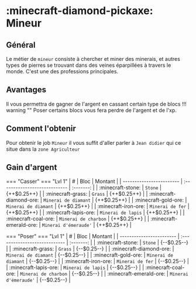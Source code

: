 # :minecraft-diamond-pickaxe: Mineur


## Général
Le métier de `mineur` consiste à chercher et miner des minerais, et autres types de pierres se trouvant dans des veines éparpillées à travers le monde. C'est une des professions principales.

## **Avantages**
Il vous permettra de gagner de l'argent en cassant certain type de blocs
!!! warning ""
    Poser certains blocs vous fera perdre de l'argent et de l'xp.


## Comment l'obtenir
Pour obtenir le job `Mineur` il vous suffit d'aller parler à `Jean didier` qui ce situe dans la `zone Agriculteur`

## Gain d'argent


=== "Casser"
    === "Lvl 1"
        |             #             |              Bloc             |   Montant   |
        |  ------------------------ | :---------------------------- | :-------:   |
        | :minecraft-stone:         |  `Stone`                      | {++$0.25++} |
        | :minecraft-grass:         |  `Grass`                      | {++$0.25++} |
        | :minecraft-diamond-ore:   |  `Minerai de diamant`         | {++$0.25++} |
        | :minecraft-gold-ore:      |  `Minerai de diamant`         | {++$0.25++} |
        | :minecraft-iron-ore:      |  `Minerai de fer`             | {++$0.25++} |
        | :minecraft-lapis-ore:     |  `Minerai de lapis`           | {++$0.25++} |
        | :minecraft-coal-ore:      |  `Minerai de charbon`         | {++$0.25++} |
        | :minecraft-emerald-ore:   |  `Minerai d'émeraude'`        | {++$0.25++} |

=== "Poser"
    === "Lvl 1"
        |             #             |              Bloc             |   Montant   |
        |  ------------------------ | :---------------------------- | :-------:   |
        | :minecraft-stone:         |  `Stone`                      | {--$0.25--} |
        | :minecraft-grass:         |  `Grass`                      | {--$0.25--} |
        | :minecraft-diamond-ore:   |  `Minerai de diamant`         | {--$0.25--} |
        | :minecraft-gold-ore:      |  `Minerai de diamant`         | {--$0.25--} |
        | :minecraft-iron-ore:      |  `Minerai de fer`             | {--$0.25--} |
        | :minecraft-lapis-ore:     |  `Minerai de lapis`           | {--$0.25--} |
        | :minecraft-coal-ore:      |  `Minerai de charbon`         | {--$0.25--} |
        | :minecraft-emerald-ore:   |  `Minerai d'émeraude'`        | {--$0.25--} |